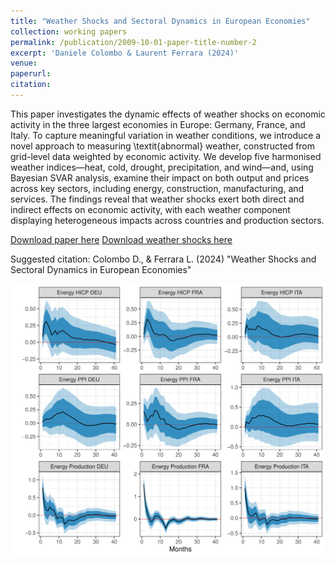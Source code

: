 ```yaml
---
title: "Weather Shocks and Sectoral Dynamics in European Economies"
collection: working papers
permalink: /publication/2009-10-01-paper-title-number-2
excerpt: 'Daniele Colombo & Laurent Ferrara (2024)'
venue: 
paperurl:
citation:
---
```


<!-- **📝 R&R: 2024-02-05** -->

This paper investigates the dynamic effects of weather shocks on economic activity in the three largest economies in Europe: Germany, France, and Italy. To capture meaningful variation in weather conditions, we introduce a novel approach to measuring \textit{abnormal} weather, constructed from grid-level data weighted by economic activity. We develop five harmonised weather indices—heat, cold, drought, precipitation, and wind—and, using Bayesian SVAR analysis, examine their impact on both output and prices across key sectors, including energy, construction, manufacturing, and services. The findings reveal that weather shocks exert both direct and indirect effects on economic activity, with each weather component displaying heterogeneous impacts across countries and production sectors.

[Download paper here](http://colombodaniele.github.io/files/Dynamic_effects_of_weather_shocks_on_production_in_European_economies.pdf)
[Download weather shocks here](http://colombodaniele.github.io/files/weather_shocks__lights252015__num_days_tot_quantity__0.95_perc.xlsx)

Suggested citation: Colombo D., & Ferrara L. (2024) "Weather Shocks and Sectoral Dynamics in European Economies"

![Figure3](/images/Figure_ColomboFerrara2025.png)
